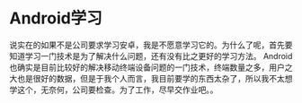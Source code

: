 # Android学习

说实在的如果不是公司要求学习安卓，我是不愿意学习它的。为什么了呢，首先要知道学习一门技术是为了解决什么问题，还有没有比之更好的学习方法。 Android也确实是目前比较好的解决移动终端设备问题的一门技术，终端数量之多，用户之大也是很好的数据，但是于我个人而言，我目前要学的东西太杂了，所以我不太想学这个，无奈何，公司要检查。为了工作，尽早交作业吧。。